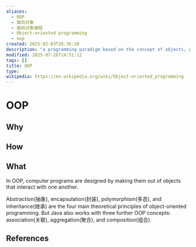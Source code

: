 ```yaml
---
aliases:
  - OOP
  - 面向对象
  - 面向对象编程
  - Object-oriented programming
  - oop
created: 2025-02-03T20:36:20
description: "a programming paradigm based on the concept of objects, which can contain data and code: data in the form of fields (often known as attributes or properties), and code in the form of procedures (often known as methods)."
modified: 2025-07-26T14:51:12
tags: []
title: OOP
type: 
wikipedia: https://en.wikipedia.org/wiki/Object-oriented_programming
---
```


# OOP

## Why

## How

## What

In OOP, computer programs are designed by making them out of objects that interact with one another.

Abstraction(抽象), encapsulation(封装), polymorphism(多态), and inheritance(继承) are the four main theoretical principles of object-oriented programming. But Java also works with three further OOP concepts: association(关联), aggregation(聚合), and composition(组合).

## References
